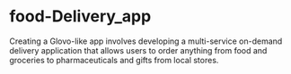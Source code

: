 # food-Delivery_app
 Creating a Glovo-like app involves developing a multi-service on-demand delivery application that allows users to order anything from food and groceries to pharmaceuticals and gifts from local stores.
